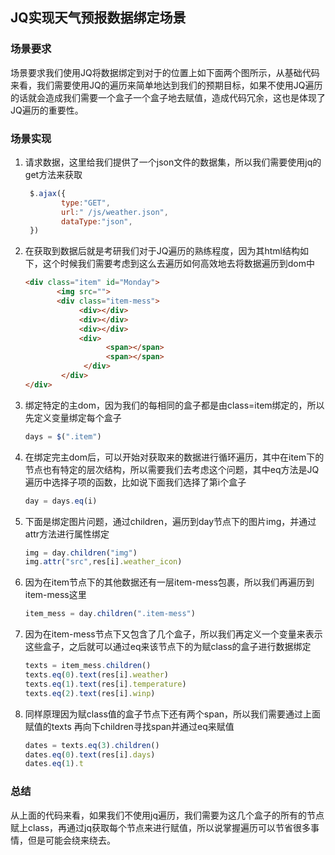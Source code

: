 ## JQ实现天气预报数据绑定场景

### 场景要求

场景要求我们使用JQ将数据绑定到对于的位置上如下面两个图所示，从基础代码来看，我们需要使用JQ的遍历来简单地达到我们的预期目标，如果不使用JQ遍历的话就会造成我们需要一个盒子一个盒子地去赋值，造成代码冗余，这也是体现了JQ遍历的重要性。

### 场景实现

1. 请求数据，这里给我们提供了一个json文件的数据集，所以我们需要使用jq的get方法来获取

   ```js
    $.ajax({
           type:"GET",
           url:" /js/weather.json",
           dataType:"json",
    })
   ```

2. 在获取到数据后就是考研我们对于JQ遍历的熟练程度，因为其html结构如下，这个时候我们需要考虑到这么去遍历如何高效地去将数据遍历到dom中

   ```html
   <div class="item" id="Monday">
          <img src="">
          <div class="item-mess">
               <div></div>
               <div></div>
               <div></div>
               <div>
                     <span></span>
                     <span></span>
                </div>
           </div>
   </div>
   ```

3. 绑定特定的主dom，因为我们的每相同的盒子都是由class=item绑定的，所以先定义变量绑定每个盒子

   ```js
   days = $(".item")
   ```

4. 在绑定完主dom后，可以开始对获取来的数据进行循环遍历，其中在item下的节点也有特定的层次结构，所以需要我们去考虑这个问题，其中eq方法是JQ遍历中选择子项的函数，比如说下面我们选择了第i个盒子

   ```js
   day = days.eq(i)
   ```

5. 下面是绑定图片问题，通过children，遍历到day节点下的图片img，并通过attr方法进行属性绑定

   ```js
   img = day.children("img")
   img.attr("src",res[i].weather_icon)
   ```

6. 因为在item节点下的其他数据还有一层item-mess包裹，所以我们再遍历到item-mess这里

   ```js
   item_mess = day.children(".item-mess")
   ```

7. 因为在item-mess节点下又包含了几个盒子，所以我们再定义一个变量来表示这些盒子，之后就可以通过eq来该节点下的为赋class的盒子进行数据绑定

   ```js
   texts = item_mess.children()
   texts.eq(0).text(res[i].weather)
   texts.eq(1).text(res[i].temperature)
   texts.eq(2).text(res[i].winp)
   ```

8. 同样原理因为赋class值的盒子节点下还有两个span，所以我们需要通过上面赋值的texts 再向下children寻找span并通过eq来赋值

   ```js
   dates = texts.eq(3).children()
   dates.eq(0).text(res[i].days)
   dates.eq(1).t
   ```

### 总结

从上面的代码来看，如果我们不使用jq遍历，我们需要为这几个盒子的所有的节点赋上class，再通过jq获取每个节点来进行赋值，所以说掌握遍历可以节省很多事情，但是可能会绕来绕去。


